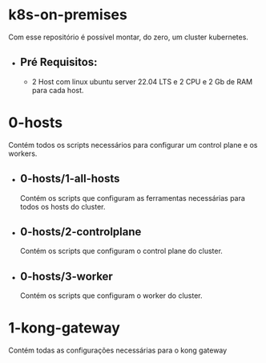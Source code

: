 # k8s-on-premises
Com esse repositório é possível montar, do zero, um cluster kubernetes.
* ## Pré Requisitos:
    - 2 Host com linux ubuntu server 22.04 LTS e 2 CPU e 2 Gb de RAM para cada host.

# 0-hosts
Contém todos os scripts necessários para configurar um control plane e os workers.
    
* ## 0-hosts/1-all-hosts
    Contém os scripts que configuram as ferramentas necessárias para todos os hosts do cluster.

* ## 0-hosts/2-controlplane
    Contém os scripts que configuram o control plane do cluster.

* ## 0-hosts/3-worker
    Contém os scripts que configuram o worker do cluster.

# 1-kong-gateway
Contém todas as configurações necessárias para o kong gateway

